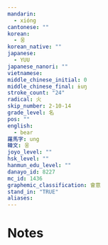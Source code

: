 ```yaml
---
mandarin:
  - xióng
cantonese: ""
korean:
  - 웅
korean_native: ""
japanese:
  - YUU
japanese_nanori: ""
vietnamese:
middle_chinese_initial: 0
middle_chinese_final: ɨuŋ
stroke_count: "24"
radical: 火
skip_number: 2-10-14
grade_level: 名
pos: ""
english:
  - bear
羅馬字: ung
韓文: 웅
joyo_level: ""
hsk_level: ""
hanmun_edu_level: ""
danayo_id: 8227
mc_id: 1436
graphemic_classification: 會意
stand_in: "TRUE"
aliases:
---
```


# Notes

